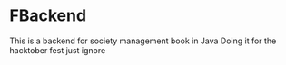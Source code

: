 # FBackend
This is a backend for society management book in Java
Doing it for the hacktober fest just ignore 
